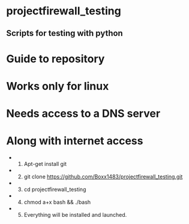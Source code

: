 # projectfirewall_testing
Scripts for testing with python
---------------------------------

Guide to repository
=====================
# __Works only for linux__
# __Needs access to a DNS server__
# __Along with internet access__


* 1. Apt-get install git

* 2. git clone https://github.com/Boxx1483/projectfirewall_testing.git

* 3. cd projectfirewall_testing

* 4. chmod a+x bash && ./bash

* 5. Everything will be installed and launched.
